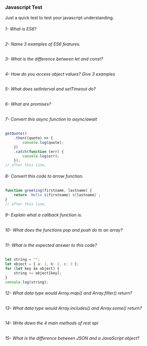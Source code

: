 ### Javascript Test

Just a quick test to test your javascript understanding.

###### 1- What is ES6?

###### 2- Name 3 examples of ES6 features.

###### 3- What is the difference between let and const?

###### 4- How do you access object values? Give 3 examples

###### 5- What does setInterval and setTimeout do?

###### 6- What are promises?

###### 7- Convert this async function to async/await

```js
getQuote()
	.then((quote) => {
		console.log(quote);
	})
	.catch(function (err) {
		console.log(err);
	});
// after this line,
```

###### 8- Convert this code to arrow function.

```js
function greeting(firstname, lastname) {
	return `Hello ${firstname} ${lastname}`;
}
// after this line,
```

###### 9- Explain what a callback function is.

###### 10- What does the functions pop and push do to an array?

###### 11- What is the expected answer to this code?

```js
let string = "";
let object = { a: 1, b: 2, c: 3 };
for (let key in object) {
	string += object[key];
}
console.log(string);
```

###### 12- What data type would Array.map() and Array.filter() return?

###### 13- What data type would Array.includes() and Array.some() return?

###### 14- Write down the 4 main methods of rest api

###### 15- What is the difference between JSON and a JavaScript object?
